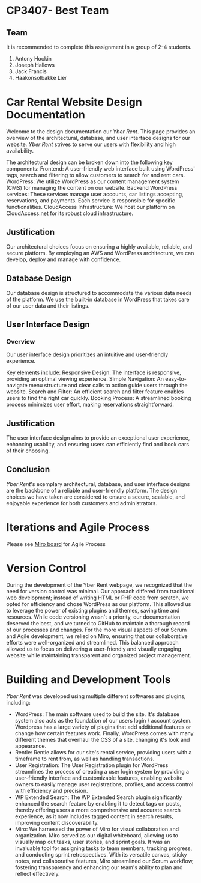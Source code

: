 
# CP3407- Best Team 




## Team

It is recommended to complete this assignment in a group of 2-4 students.
1. Antony Hockin
2. Joseph Hallows
3. Jack Francis
4. Haakonsolbakke Lier

# Car Rental Website Design Documentation
Welcome to the design documentation our *Yber Rent*. This page provides an overview of the architectural, database, and user interface designs for our website.
*Yber Rent* strives to serve our users with flexibility and high availability. 
  
The architectural design can be broken down into the following key components:
Frontend: A user-friendly web interface built using WordPress' tags, search and filtering to allow customers to search for and rent cars.
WordPress: We utilize WordPress as our content management system (CMS) for managing the content on our website.
Backend WordPress services: These services manage user accounts, car listings accepting, reservations, and payments. Each service is responsible for specific functionalities.
CloudAccess Infrastructure: We host our platform on CloudAccess.net for its robust cloud infrastructure.

## Justification
Our architectural choices focus on ensuring a highly available, reliable, and secure platform. By employing an AWS and WordPress architecture, we can develop, deploy and manage with confidence.

## Database Design
Our database design is structured to accommodate the various data needs of the platform. We use the built-in database in WordPress that takes care of our user data and their listings.

## User Interface Design
### Overview
Our user interface design prioritizes an intuitive and user-friendly experience. 

Key elements include:
Responsive Design: The interface is responsive, providing an optimal viewing experience.
Simple Navigation: An easy-to-navigate menu structure and clear calls to action guide users through the website.
Search and Filter: An efficient search and filter feature enables users to find the right car quickly.
Booking Process: A streamlined booking process minimizes user effort, making reservations straightforward.

## Justification
The user interface design aims to provide an exceptional user experience, enhancing usability, and ensuring users can efficiently find and book cars of their choosing.

## Conclusion
*Yber Rent*'s exemplary architectural, database, and user interface designs are the backbone of a reliable and user-friendly platform. The design choices we have taken are considered to ensure a secure, scalable, and enjoyable experience for both customers and administrators.


# Iterations and Agile Process
Please see [Miro board](https://miro.com/app/board/uXjVMknJr7M=/) for Agile Process



# Version Control
During the development of the Yber Rent webpage, we recognized that the need for version control was minimal. Our approach differed from traditional web development; instead of writing HTML or PHP code from scratch, we opted for efficiency and chose WordPress as our platform. This allowed us to leverage the power of existing plugins and themes, saving time and resources. While code versioning wasn't a priority, our documentation deserved the best, and we turned to GitHub to maintain a thorough record of our processes and changes. For the more visual aspects of our Scrum and Agile development, we relied on Miro, ensuring that our collaborative efforts were well-organized and streamlined. This balanced approach allowed us to focus on delivering a user-friendly and visually engaging website while maintaining transparent and organized project management.


# Building and Development Tools
*Yber Rent* was developed using multiple different softwares and plugins, including:

* WordPress: The main software used to build the site. It's database system also acts as the foundation of our users login / account system. Wordpress has a large variety of plugins that add additional features or change how certain features work. Finally, WordPress comes with many different themes that overhaul the CSS of a site, changing it's look and appearance.
* Rentle: Rentle allows for our site's rental service, providing users with a timeframe to rent from, as well as handling transactions.
* User Registration: The User Registration plugin for WordPress streamlines the process of creating a user login system by providing a user-friendly interface and customizable features, enabling website owners to easily manage user registrations, profiles, and access control with efficiency and precision.
* WP Extended Search: The WP Extended Search plugin significantly enhanced the search feature by enabling it to detect tags on posts, thereby offering users a more comprehensive and accurate search experience, as it now includes tagged content in search results, improving content discoverability.
* Miro: We harnessed the power of Miro for visual collaboration and organization. Miro served as our digital whiteboard, allowing us to visually map out tasks, user stories, and sprint goals. It was an invaluable tool for assigning tasks to team members, tracking progress, and conducting sprint retrospectives. With its versatile canvas, sticky notes, and collaborative features, Miro streamlined our Scrum workflow, fostering transparency and enhancing our team's ability to plan and reflect effectively.
